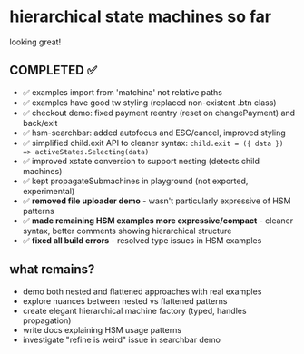 # hierarchical state machines so far

looking great!

## COMPLETED ✅ 

* ✅ examples import from 'matchina' not relative paths
* ✅ examples have good tw styling (replaced non-existent .btn class)
* ✅ checkout demo: fixed payment reentry (reset on changePayment) and back/exit
* ✅ hsm-searchbar: added autofocus and ESC/cancel, improved styling
* ✅ simplified child.exit API to cleaner syntax: `child.exit = ({ data }) => activeStates.Selecting(data)`
* ✅ improved xstate conversion to support nesting (detects child machines)
* ✅ kept propagateSubmachines in playground (not exported, experimental)
* ✅ **removed file uploader demo** - wasn't particularly expressive of HSM patterns
* ✅ **made remaining HSM examples more expressive/compact** - cleaner syntax, better comments showing hierarchical structure
* ✅ **fixed all build errors** - resolved type issues in HSM examples

## what remains?

* demo both nested and flattened approaches with real examples
* explore nuances between nested vs flattened patterns
* create elegant hierarchical machine factory (typed, handles propagation)
* write docs explaining HSM usage patterns
* investigate "refine is weird" issue in searchbar demo
